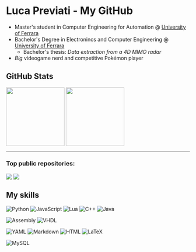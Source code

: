 # Luca Previati - My GitHub
* Master's student in Computer Engineering for Automation @ [University of Ferrara](http://unife.it)
* Bachelor's Degree in Electronincs and Computer Engineering @ [University of Ferrara](http://unife.it)
  * Bachelor's thesis: *Data extraction from a 4D MIMO radar*
* *Big* videogame nerd and competitive Pokémon player

## GitHub Stats
<div>
 <img height=160 align="center" src="https://github-readme-stats.vercel.app/api?username=LucaPrevi0o&hide_title=true&show_icons=true&hide=stars&theme=transparent&border_radius=0"/>
 <img height=160 align="center" src="https://github-readme-stats.vercel.app/api/top-langs?username=LucaPrevi0o&layout=compact&langs_count=8&card_width=320&border_radius=0"/>
</div><hr>

### Top public repositories:
<div>
 <img align="center" src="https://github-readme-stats.vercel.app/api/pin/?username=LucaPrevi0o&repo=mmwave&border_radius=0&show_owner=true&card_width=320"/>
 <img align="center" src="https://github-readme-stats.vercel.app/api/pin/?username=LucaPrevi0o&repo=DataContainer&border_radius=0&card_width=320"/>
</div>

## My skills

![Python](https://img.shields.io/badge/-t?style=for-the-badge&logoColor=white&label=python&labelColor=lightblue&color=white)
![JavaScript](https://img.shields.io/badge/-t?style=for-the-badge&logoColor=white&label=javascript&labelColor=yellow&color=white)
![Lua](https://img.shields.io/badge/-t?style=for-the-badge&logoColor=white&label=lua&labelColor=purple&color=white)
![C++](https://img.shields.io/badge/-t?style=for-the-badge&logoColor=white&label=C/C%2B%2B&labelColor=blue&color=white)
![Java](https://img.shields.io/badge/-t?style=for-the-badge&logoColor=white&label=Java&labelColor=darkred&color=white)

![Assembly](https://img.shields.io/badge/-t?style=for-the-badge&logoColor=white&label=assembly&labelColor=brown&color=white)
![VHDL](https://img.shields.io/badge/-t?style=for-the-badge&logoColor=white&label=vhdl&labelColor=turquoise&color=white)

![YAML](https://img.shields.io/badge/-t?style=for-the-badge&logoColor=white&label=yaml&labelColor=darkgreen&color=white)
![Markdown](https://img.shields.io/badge/-t?style=for-the-badge&logoColor=white&label=markdown&labelColor=darkorange&color=white)
![HTML](https://img.shields.io/badge/-t?style=for-the-badge&logoColor=white&label=html&labelColor=grey&color=white)
![LaTeX](https://img.shields.io/badge/-t?style=for-the-badge&logoColor=white&label=latex&labelColor=violet&color=white)

![MySQL](https://img.shields.io/badge/-t?style=for-the-badge&logoColor=white&label=mysql&labelColor=darkblue&color=white)